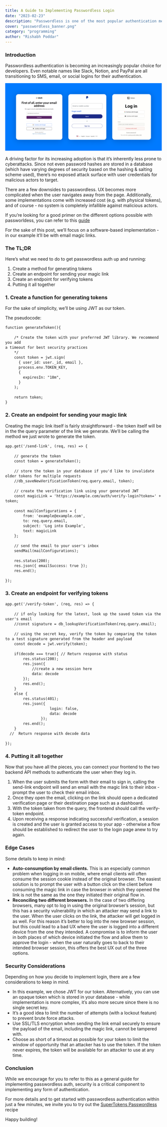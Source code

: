 ```yaml
---
title: A Guide to Implementing Passwordless Login
date: "2023-02-23"
description: "Passwordless is one of the most popular authentication methods"
cover: "passwordless_banner.png"
category: "programming"
author: "Rishabh Poddar"
---
```


### Introduction

Passwordless authentication is becoming an increasingly popular choice for developers. Even notable names like Slack, Notion, and PayPal are all transitioning to SMS, email, or social logins for their authentication.

![Passwordless Login screens](./passwordless_login_screens.png)

A driving factor for its increasing adoption is that it’s inherently less prone to cyberattacks. Since not even password hashes are stored in a database (which have varying degrees of security based on the hashing & salting scheme used), there’s no exposed attack surface with user credentials for malicious actors to target.

There are a few downsides to passwordless. UX becomes more complicated when the user navigates away from the page. Additionally, some implementations come with increased cost (e.g. with physical tokens), and of course - no system is completely infallible against malicious actors.

If you’re looking for a good primer on the different options possible with passworldess, you can refer to this [guide](https://supertokens.com/blog/passwordless-for-product-managers)

For the sake of this post, we’ll focus on a software-based implementation - in our example it’ll be with email magic links.

### The TL;DR

Here’s what we need to do to get passwordless auth up and running:

1. Create a method for generating tokens
2. Create an endpoint for sending your magic link
3. Create an endpoint for verifying tokens
4. Putting it all together

### 1. Create a function for generating tokens

For the sake of simplicity, we’ll be using JWT as our token.

The pseudocode:

```tsx
function generateToken(){

	/* Create the token with your preferred JWT library. We recommend you add
a timeout for best security practices
	*/
	const token = jwt.sign(
      { user_id: user._id, email },
      process.env.TOKEN_KEY,
      {
        expiresIn: "10m",
      }
    );

	return token;
}
```

### 2. Create an endpoint for sending your magic link

Creating the magic link itself is fairly straightforward - the token itself will be in the the query parameter of the link we generate. We’ll be calling the method we just wrote to generate the token.

```tsx
app.get('/send-link', (req, res) => {

	// generate the token
	const token = generateToken();

	// store the token in your database if you'd like to invalidate older tokens for multiple requests
	//db_saveNewVerificationToken(req.query.email, token);

	// create the verification link using your generated JWT
	const magicLink = 'https://example.com/auth/verify-login?token=' + token;

	const mailConfigurations = {
		from: 'example@example.com',
		to: req.query.email,
		subject: 'Log into Example',
		text: magicLink
	};
	
	// send the email to your user's inbox
	sendMail(mailConfigurations);

	res.status(200);
	res.json({ emailSuccess: true });
	res.end();

});
```

### 3. Create an endpoint for verifying tokens

```tsx
app.get('/verify-token', (req, res) => {

	// if only looking for the latest, look up the saved token via the user's email
	//const signature = db_lookupVerificationToken(req.query.email);
	
	// using the secret key, verify the token by comparing the token to a test signature generated from the header and payload
	const decode = jwt.verify(token);
 
	if(decode === true){ // Return response with status
		res.status(200);
		res.json({
			//create a new session here
			data: decode
		});
		res.end();
	}
	else {
		res.status(401);
		res.json({
					login: false,
					data: decode
				});
		res.end();
	}
  //  Return response with decode data
	
});
```

### 4. Putting it all together

Now that you have all the pieces, you can connect your frontend to the two backend API methods to authenticate the user when they log in.

1. When the user submits the form with their email to sign in, calling the send-link endpoint will send an email with the magic link to their inbox - prompt the user to check their email inbox.
2. Once they open the email, clicking on the link should open a dedicated verification page or their destination page such as a dashboard.
3. With the token taken from the query, the frontend should call the verify-token endpoint.
4. Upon receiving a response indicating successful verification, a session is created and the user is granted access to your app - otherwise a flow should be established to redirect the user to the login page anew to try again.


### Edge Cases

Some details to keep in mind:

- **Auto-consumption by email clients.** This is an especially common problem when logging in on mobile, where email clients will often consume the session cookie instead of the original browser. The easiest solution is to prompt the user with a button click on the client before consuming the magic link in case the browser in which they opened the link is not the same as the one they initiated their original flow in.
- ******Reconciling two different browsers.****** In the case of two differing browsers, many opt to log in using the original browser’s session, but this has a security vulnerability in which an attacker may send a link to the user. When the user clicks on the link, the attacker will get logged in as well.
For this reason it’s better to log into the new browser session, but this could lead to a bad UX where the user is logged into a different device from the one they intended.
A compromise is to inform the user in both places of which device initiated the flow and allow them to approve the login - when the user naturally goes to back to their intended browser session, this offers the best UX out of the three options.

### Security Considerations

Depending on how you decide to implement login, there are a few considerations to keep in mind.

- In this example, we chose JWT for our token. Alternatively, you can use an opaque token which is stored in your database - while implementation is more complex, it’s also more secure since there is no single secret key.
- It’s a good idea to limit the number of attempts (with a lockout feature) to prevent brute force attacks.
- Use SSL/TLS encryption when sending the link email securely to ensure the payload of the email, including the magic link, cannot be tampered with.
- Choose as short of a timeout as possible for your token to limit the window of opportunity that an attacker has to use the token. If the token never expires, the token will be available for an attacker to use at any time.

### Conclusion

While we encourage for you to refer to this as a general guide for implementing passwordless auth, security is a critical component to implementing any form of authentication.

For more details and to get started with passwordless authentication within just a few minutes, we invite you to try out the [SuperTokens Passwordless](https://supertokens.com/docs/passwordless/introduction) recipe

Happy building!